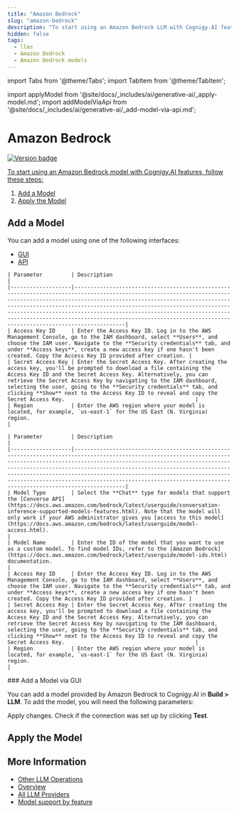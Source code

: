 ```yaml
---
title: "Amazon Bedrock"
slug: "amazon-bedrock"
description: "To start using an Amazon Bedrock LLM with Cognigy.AI features, add the LLM and apply it to the corresponding use case."
hidden: false
tags:
  - llms
  - Amazon Bedrock
  - Amazon Bedrock models
---
```



import Tabs from '@theme/Tabs';
import TabItem from '@theme/TabItem';

import applyModel from '@site/docs/_includes/ai/generative-ai/_apply-model.md';
import addModelViaApi from '@site/docs/_includes/ai/generative-ai/_add-model-via-api.md';

# Amazon Bedrock

<a href="../../../../release-notes/4.92.md" /><img src="https://img.shields.io/badge/Updated in-v4.92-blue.svg" alt="Version badge" />

To start using an Amazon Bedrock model with Cognigy.AI features, follow these steps:

1. [Add a Model](#add-a-model)
2. [Apply the Model](#apply-the-model)

## Add a Model

You can add a model using one of the following interfaces:

- [GUI](#add-a-model-via-gui)
- [API](#add-a-model-via-api)

<Tabs>
  <TabItem value="tab1" label="Standard Model" default>

    | Parameter         | Description                                                                                                                                                                                                                                                                                                                                                                                                                                        |
    |-------------------|----------------------------------------------------------------------------------------------------------------------------------------------------------------------------------------------------------------------------------------------------------------------------------------------------------------------------------------------------------------------------------------------------------------------------------------------------|
    | Access Key ID     | Enter the Access Key ID. Log in to the AWS Management Console, go to the IAM dashboard, select **Users**, and choose the IAM user. Navigate to the **Security credentials** tab, and under **Access keys**, create a new access key if one hasn't been created. Copy the Access Key ID provided after creation. |
    | Secret Access Key | Enter the Secret Access Key. After creating the access key, you'll be prompted to download a file containing the Access Key ID and the Secret Access Key. Alternatively, you can retrieve the Secret Access Key by navigating to the IAM dashboard, selecting the user, going to the **Security credentials** tab, and clicking **Show** next to the Access Key ID to reveal and copy the Secret Access Key.                                         |
    | Region            | Enter the AWS region where your model is located, for example, `us-east-1` for the US East (N. Virginia) region.                                                                                                                                                                                                                                                                                                                                   |

  </TabItem>
  <TabItem value="tab2" label="Custom Model">

    | Parameter         | Description                                                                                                                                                                                                                                                                                                                                                                                                                                        |
    |-------------------|----------------------------------------------------------------------------------------------------------------------------------------------------------------------------------------------------------------------------------------------------------------------------------------------------------------------------------------------------------------------------------------------------------------------------------------------------|
    | Model Type        | Select the **Chat** type for models that support the [Converse API](https://docs.aws.amazon.com/bedrock/latest/userguide/conversation-inference-supported-models-features.html). Note that the model will only work if your AWS administrator gives you [access to this model](https://docs.aws.amazon.com/bedrock/latest/userguide/model-access.html).                                                                                            |
    | Model Name        | Enter the ID of the model that you want to use as a custom model. To find model IDs, refer to the [Amazon Bedrock](https://docs.aws.amazon.com/bedrock/latest/userguide/model-ids.html) documentation.                                                                                                                                                                                                                                                    |
    | Access Key ID     | Enter the Access Key ID. Log in to the AWS Management Console, go to the IAM dashboard, select **Users**, and choose the IAM user. Navigate to the **Security credentials** tab, and under **Access keys**, create a new access key if one hasn't been created. Copy the Access Key ID provided after creation. |
    | Secret Access Key | Enter the Secret Access Key. After creating the access key, you'll be prompted to download a file containing the Access Key ID and the Secret Access Key. Alternatively, you can retrieve the Secret Access Key by navigating to the IAM dashboard, selecting the user, going to the **Security credentials** tab, and clicking **Show** next to the Access Key ID to reveal and copy the Secret Access Key.                                         |
    | Region            | Enter the AWS region where your model is located, for example, `us-east-1` for the US East (N. Virginia) region.                                                                                                                                                                                                                                                                                                                                   |

  </TabItem>
</Tabs>
### Add a Model via GUI

You can add a model provided by Amazon Bedrock to Cognigy.AI in **Build > LLM**. To add the model, you will need the following parameters:

Apply changes. Check if the connection was set up by clicking **Test**.

<addModelViaApi />

## Apply the Model

<applyModel />

## More Information

- [Other LLM Operations](../other-operations.md)
- [Overview](../overview.md)
- [All LLM Providers](all-providers.md)
- [Model support by feature](../model-support-by-feature.md)